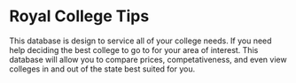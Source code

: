 # Royal College Tips
This database is design to service all of your college needs. If you need help deciding the best college to go to for your area of interest. This database will allow you to compare prices, competativeness, and even view colleges in and out of the state best suited for you.
